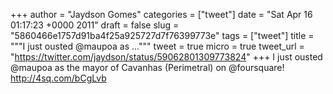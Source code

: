 
+++
author = "Jaydson Gomes"
categories = ["tweet"]
date = "Sat Apr 16 01:17:23 +0000 2011"
draft = false
slug = "5860466e1757d91ba4f25a925727d7f76399773e"
tags = ["tweet"]
title = """I just ousted @maupoa as ..."""
tweet = true
micro = true
tweet_url = "https://twitter.com/jaydson/status/59062801309773824"
+++
I just ousted @maupoa as the mayor of Cavanhas (Perimetral) on @foursquare! http://4sq.com/bCgLvb
